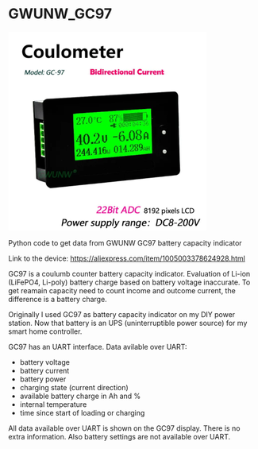 # GWUNW_GC97

<img src='GWUNW-GC97-200V.png' width='400'>

Python code to get data from GWUNW GC97 battery capacity indicator

Link to the device:
https://aliexpress.com/item/1005003378624928.html

GC97 is a coulumb counter battery capacity indicator. Evaluation of Li-ion (LiFePO4, Li-poly) battery charge based on battery voltage inaccurate. To get reamain capacity need to count income and outcome current, the difference is a battery charge.

Originally I used GC97 as battery capacity indicator on my DIY power station. Now that battery is an UPS (uninterruptible power source) for my smart home controller.

GC97 has an UART interface. Data avilable over UART:
   - battery voltage
   - battery current
   - battery power
   - charging state (current direction)
   - available battery charge in Ah and %
   - internal temperature
   - time since start of loading or charging

All data available over UART is shown on the GC97 display. There is no extra information. Also battery settings are not available over UART.


